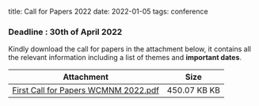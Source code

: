 title: Call for Papers 2022
date: 2022-01-05
tags: conference
 
### Deadline : 30th of April 2022

Kindly download the call for papers in the attachment below, it contains all the relevant information including a list of themes and **important dates**.

| Attachment | Size |
|---|---|
|<a href="/files/First Call for Papers 2022.pdf">First Call for Papers WCMNM 2022.pdf</a> | 450.07 KB KB |

